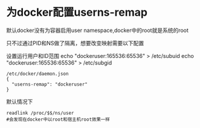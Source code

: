 # 为docker配置userns-remap
默认docker没有为容器启用user namespace,docker中的root就是系统的root

只不过通过PID和NS做了隔离，想要改变映射需要以下配置

设置运行用户和ID范围
echo "dockeruser:165536:65536" > /etc/subuid
echo "dockeruser:165536:65536" > /etc/subgid

```
/etc/docker/daemon.json
{
  "userns-remap": "dockeruser"
}
```

默认情况下

```
readlink /proc/$$/ns/user
#会发现在docker中以root和宿主机root效果一样
```
